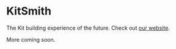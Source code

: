 # KitSmith
The Kit building experience of the future. Check out [our website](https://kitsmith.us).

More coming soon.
